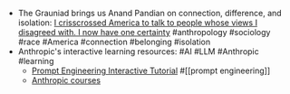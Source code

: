 - The Grauniad brings us Anand Pandian on connection, difference, and isolation: [I crisscrossed America to talk to people whose views I disagreed with. I now have one certainty](https://www.theguardian.com/us-news/ng-interactive/2025/jun/01/united-states-polarization) #anthropology #sociology #race #America #connection #belonging #isolation
- Anthropic's interactive learning resources: #AI #LLM #Anthropic #learning
	- [Prompt Engineering Interactive Tutorial](https://github.com/anthropics/prompt-eng-interactive-tutorial) #[[prompt engineering]]
	- [Anthropic courses](https://github.com/anthropics/courses)